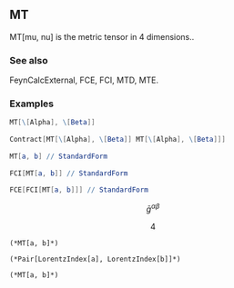 ##  MT 

MT[mu, nu] is the metric tensor in 4 dimensions..

###  See also 

FeynCalcExternal, FCE, FCI, MTD, MTE.

###  Examples 

```mathematica
MT[\[Alpha], \[Beta]] 
 
Contract[MT[\[Alpha], \[Beta]] MT[\[Alpha], \[Beta]]] 
 
MT[a, b] // StandardForm 
 
FCI[MT[a, b]] // StandardForm 
 
FCE[FCI[MT[a, b]]] // StandardForm
```

$$\bar{g}^{\alpha \beta }$$

$$4$$

```
(*MT[a, b]*)

(*Pair[LorentzIndex[a], LorentzIndex[b]]*)

(*MT[a, b]*)
```